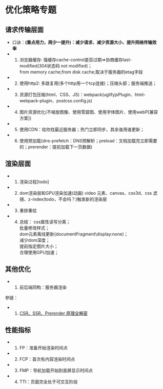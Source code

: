 # 优化策略专题

## 请求传输层面
* 口诀：**(重点用力，两少一提升)：减少请求、减少资源大小、提升网络传输效率**
* 1. 浏览器缓存: 
    强缓存cache-control是否过期=>协商缓存last-modified(304状态码 not modified)；    
    from memory cache;from disk cache;取决于服务器的etag字段  
* 2. 使用http2: 多路复用(多个http用一个tcp连接)；压缩头部；服务端推送；
* 3. 资源打包压缩(html、CSS、JS)：webpack(uglifyjsPlugin、html-webpack-plugin、postcss.config.js)
* 4. 图片资源优化(不缩放图像、使用雪碧图、使用字体图片、使用webP[兼容方案])
* 5. 使用CDN：给你找最近服务器；热门立即同步，其余谁用谁更新；
* 6. 使用预加载(dns-prefetch：DNS预解析；preload：文档加载完立即需要的；prerender：提前加载下一页数据)

## 渲染层面
* 1. 渲染过程[todo]
* 2. dom渲染层和GPU渲染加速(动画)
     video 元素、canvas、css3d、css 滤镜、z-index(todo，不会吗？)触发新的渲染层
* 3. 重排重绘
* 4. 总结：
    css属性读写分离；  
    批量修改样式；  
    dom元素离线更新(documentFragment\display:none)；  
    减少dom深度；  
    提前指定图片大小；  
    合理使用GPU加速；  

## 其他优化
* 1. 前后端同构：服务器渲染

参链：
* 1. [CSR、SSR、Prerender 原理全解密](https://juejin.cn/post/6844903971664953352)

## 性能指标
* 1. FP：准备开始渲染时间点
* 2. FCP：首次有内容渲染时间点
* 3. FMP：导航加载开始到首屏显示时间点
* 4. TTI：页面完全处于可交互阶段

